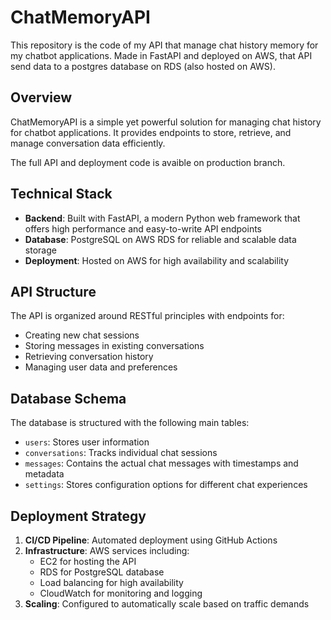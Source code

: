 # ChatMemoryAPI

This repository is the code of my API that manage chat history memory for my chatbot applications. Made in FastAPI and deployed on AWS, that API send data to a postgres database on RDS (also hosted on AWS).

## Overview

ChatMemoryAPI is a simple yet powerful solution for managing chat history for chatbot applications. It provides endpoints to store, retrieve, and manage conversation data efficiently.

The full API and deployment code is avaible on production branch.

## Technical Stack

- **Backend**: Built with FastAPI, a modern Python web framework that offers high performance and easy-to-write API endpoints
- **Database**: PostgreSQL on AWS RDS for reliable and scalable data storage
- **Deployment**: Hosted on AWS for high availability and scalability

## API Structure

The API is organized around RESTful principles with endpoints for:
- Creating new chat sessions
- Storing messages in existing conversations
- Retrieving conversation history
- Managing user data and preferences

## Database Schema

The database is structured with the following main tables:
- `users`: Stores user information
- `conversations`: Tracks individual chat sessions
- `messages`: Contains the actual chat messages with timestamps and metadata
- `settings`: Stores configuration options for different chat experiences

## Deployment Strategy

1. **CI/CD Pipeline**: Automated deployment using GitHub Actions
2. **Infrastructure**: AWS services including:
   - EC2 for hosting the API
   - RDS for PostgreSQL database
   - Load balancing for high availability
   - CloudWatch for monitoring and logging
3. **Scaling**: Configured to automatically scale based on traffic demands

